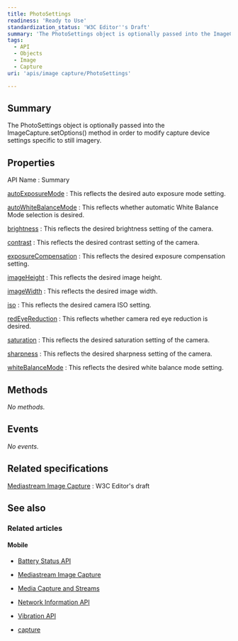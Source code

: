 ```yaml
---
title: PhotoSettings
readiness: 'Ready to Use'
standardization_status: 'W3C Editor''s Draft'
summary: 'The PhotoSettings object is optionally passed into the ImageCapture.setOptions() method in order to modify capture device settings specific to still imagery.'
tags:
  - API
  - Objects
  - Image
  - Capture
uri: 'apis/image capture/PhotoSettings'

---
```

## Summary

The PhotoSettings object is optionally passed into the ImageCapture.setOptions() method in order to modify capture device settings specific to still imagery.

## Properties

API Name
:   Summary

[autoExposureMode](/apis/image_capture/PhotoSettings/autoExposureMode)
:   This reflects the desired auto exposure mode setting.

[autoWhiteBalanceMode](/apis/image_capture/PhotoSettings/autoWhiteBalanceMode)
:   This reflects whether automatic White Balance Mode selection is desired.

[brightness](/apis/image_capture/PhotoSettings/brightness)
:   This reflects the desired brightness setting of the camera.

[contrast](/apis/image_capture/PhotoSettings/contrast)
:   This reflects the desired contrast setting of the camera.

[exposureCompensation](/apis/image_capture/PhotoSettings/exposureCompensation)
:   This reflects the desired exposure compensation setting.

[imageHeight](/apis/image_capture/PhotoSettings/imageHeight)
:   This reflects the desired image height.

[imageWidth](/apis/image_capture/PhotoSettings/imageWidth)
:   This reflects the desired image width.

[iso](/apis/image_capture/PhotoSettings/iso)
:   This reflects the desired camera ISO setting.

[redEyeReduction](/apis/image_capture/PhotoSettings/redEyeReduction)
:   This reflects whether camera red eye reduction is desired.

[saturation](/apis/image_capture/PhotoSettings/saturation)
:   This reflects the desired saturation setting of the camera.

[sharpness](/apis/image_capture/PhotoSettings/sharpness)
:   This reflects the desired sharpness setting of the camera.

[whiteBalanceMode](/apis/image_capture/PhotoSettings/whiteBalanceMode)
:   This reflects the desired white balance mode setting.

## Methods

*No methods.*

## Events

*No events.*

## Related specifications

[Mediastream Image Capture](http://w3c.github.io/mediacapture-image/)
:   W3C Editor's draft

## See also

### Related articles

#### Mobile

-   [Battery Status API](/apis/battery_status)

-   [Mediastream Image Capture](/apis/image_capture)

-   [Media Capture and Streams](/apis/media_capture_and_streams)

-   [Network Information API](/apis/network_information)

-   [Vibration API](/apis/vibration)

-   [capture](/html/attributes/capture)

